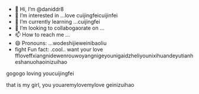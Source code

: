 - 👋 Hi, I’m @daniddr8
- 👀 I’m interested in ...love cuijingfeicuijinfei
- 🌱 I’m currently learning ...cuijingfei
- 💞️ I’m looking to collabogaorate on ...
- 📫 How to reach me ...
- 😄 Pronouns: ...wodeshijieweinibaoliu
- fight Fun fact: .cool..
want your love ffloveffxiangnidewenrouwoyangnigeyounigaidzheliyounixihuandeyutianheshanuohaoinizuihao
<!---the best wishes to youtrymybest,giveyouthebest
daniddr8/daniwogeinisuoyouddr8 is a ✨ special ✨ repository because its `README.md` (this file) appears on your GitHub profile.
You can click the Preview link to take a look at your changes.
--->gogogo loving youcuijingfei
that is my girl, you
youaremylovemylove
geinizuihao
